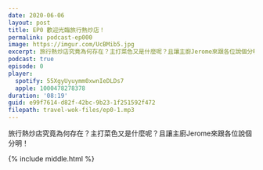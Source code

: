 ```yaml
---
date: 2020-06-06
layout: post
title: EP0 歡迎光臨旅行熱炒店！
permalink: podcast-ep000
image: https://imgur.com/UcBMib5.jpg
excerpt: 旅行熱炒店究竟為何存在？主打菜色又是什麼呢？且讓主廚Jerome來跟各位說個分明！
podcast: true
episode: 0
player:
  spotify: 55XgyUyuymm0xwnIeDLDs7
  apple: 1000478278378
duration: '08:19'
guid: e99f7614-d82f-42bc-9b23-1f251592f472
filepath: travel-wok-files/ep0-1.mp3
---
```


旅行熱炒店究竟為何存在？主打菜色又是什麼呢？且讓主廚Jerome來跟各位說個分明！



{% include middle.html %}